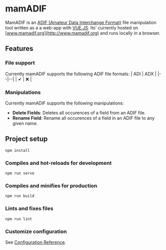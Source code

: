 
# mamADIF
MamADIF is an [ADIF (Amateur Data Interchange Format)](https://www.adif.org) file manipulation tool written as a a web-app with [VUE.JS](https://github.com/vuejs/vue). Its' currently hosted on [www.mamadif.org](http://www.mamadif.org) and runs locally in a browser.

## Features

### File support
Currently mamADIF supports the following ADIF file formats:
| ADI | ADX  |
|--|--|
| ✔ | ❌ |

### Manipulations
Currently mamADIF supports the following manipulations:

- **Delete Fields**: Deletes all occurences of a field from an ADIF file.
- **Rename Field**: Rename all occurences of a field in an ADIF file to any given name.

## Project setup
```
npm install
```

### Compiles and hot-reloads for development
```
npm run serve
```

### Compiles and minifies for production
```
npm run build
```

### Lints and fixes files
```
npm run lint
```

### Customize configuration
See [Configuration Reference](https://cli.vuejs.org/config/).
